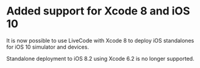# Added support for Xcode 8 and iOS 10

It is now possible to use LiveCode with Xcode 8 to deploy iOS standalones for iOS 10 simulator and devices.

Standalone deployment to iOS 8.2 using Xcode 6.2 is no longer supported.

